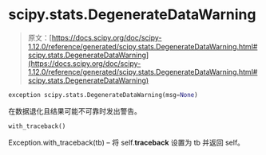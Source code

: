# scipy.stats.DegenerateDataWarning

> 原文：[https://docs.scipy.org/doc/scipy-1.12.0/reference/generated/scipy.stats.DegenerateDataWarning.html#scipy.stats.DegenerateDataWarning](https://docs.scipy.org/doc/scipy-1.12.0/reference/generated/scipy.stats.DegenerateDataWarning.html#scipy.stats.DegenerateDataWarning)

```py
exception scipy.stats.DegenerateDataWarning(msg=None)
```

在数据退化且结果可能不可靠时发出警告。

```py
with_traceback()
```

Exception.with_traceback(tb) – 将 self.__traceback__ 设置为 tb 并返回 self。
